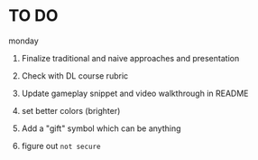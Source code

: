 # TO DO

monday
1. Finalize traditional and naive approaches and presentation
2. Check with DL course rubric
3. Update gameplay snippet and video walkthrough in README


5. set better colors (brighter)
6. Add a "gift" symbol which can be anything
7. figure out `not secure`